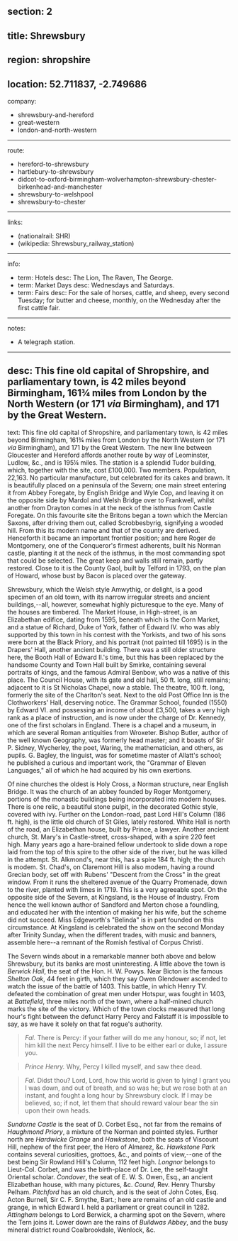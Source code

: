 section: 2
----
title: Shrewsbury
----
region: shropshire
----
location: 52.711837, -2.749686
----
company:
- shrewsbury-and-hereford
- great-western
- london-and-north-western
----
route:
- hereford-to-shrewsbury
- hartlebury-to-shrewsbury
- didcot-to-oxford-birmingham-wolverhampton-shrewsbury-chester-birkenhead-and-manchester
- shrewsbury-to-welshpool
- shrewsbury-to-chester
----
links:
- (nationalrail: SHR)
- (wikipedia: Shrewsbury_railway_station)
----
info:
- term: Hotels
  desc: The Lion, The Raven, The George.
- term: Market Days
  desc: Wednesdays and Saturdays.
- term: Fairs
  desc: For the sale of horses, cattle, and sheep, every second Tuesday; for butter and cheese, monthly, on the Wednesday after the first cattle fair.
----
notes:
- A telegraph station.
----
desc: This fine old capital of Shropshire, and parliamentary town, is 42 miles beyond Birmingham, 161¾ miles from London by the North Western (or 171 *via* Birmingham), and 171 by the Great Western.
----
text: This fine old capital of Shropshire, and parliamentary town, is 42 miles beyond Birmingham, 161¾ miles from London by the North Western (or 171 *via* Birmingham), and 171 by the Great Western. The new line between Gloucester and Hereford affords another route by way of Leominster, Ludlow, &c., and is 195¼ miles. The station is a splendid Tudor building, which, together with the site, cost £100,000. Two members. Population, 22,163. No particular manufacture, but celebrated for its cakes and brawn. It is beautifully placed on a peninsula of the Severn; one main street entering it from Abbey Foregate, by English Bridge and Wyle Cop, and leaving it on the opposite side by Mardol and Welsh Bridge over to Frankwell, whilst another from Drayton comes in at the neck of the isthmus from Castle Foregate. On this favourite site the Britons began a town which the Mercian Saxons, after driving them out, called Scrobbesbyrig, signifying a wooded hill. From this its modern name and that of the county are derived. Henceforth it became an important frontier position; and here Roger de Montgomery, one of the Conqueror's firmest adherents, built his Norman castle, planting it at the neck of the isthmus, in the most commanding spot that could be selected. The great keep and walls still remain, partly restored. Close to it is the County Gaol, built by Telford in 1793, on the plan of Howard, whose bust by Bacon is placed over the gateway.

Shrewsbury, which the Welsh style Amwythig, or delight, is a good specimen of an old town, with its narrow irregular streets and ancient buildings,--all, however, somewhat highly picturesque to the eye. Many of the houses are timbered. The Market House, in High-street, is an Elizabethan edifice, dating from 1595, beneath which is the Corn Market, and a statue of Richard, Duke of York, father of Edward IV. who was ably supported by this town in his contest with the Yorkists, and two of his sons were born at the Black Priory, and his portrait (not painted till 1695) is in the Drapers' Hall, another ancient building. There was a still older structure here, the Booth Hall of Edward II.'s time, but this has been replaced by the handsome County and Town Hall built by Smirke, containing several portraits of kings, and the famous Admiral Benbow, who was a native of this place. The Council House, with its gate and old hall, 50 ft. long, still remains; adjacent to it is St Nicholas Chapel, now a stable. The theatre, 100 ft. long, formerly the site of the Charlton's seat. Next to the old Post Office Inn is the Clothworkers' Hall, deserving notice. The Grammar School, founded (1550) by Edward VI. and possessing an income of about £3,500, takes a very high rank as a place of instruction, and is now under the charge of Dr. Kennedy, one of the first scholars in England. There is a chapel and a museum, in which are several Roman antiquities from Wroxeter. Bishop Butler, author of the well known Geography, was formerly head master; and it boasts of Sir P. Sidney, Wycherley, the poet, Waring, the mathematician, and others, as pupils. G. Bagley, the linguist, was for sometime master of Allatt's school; he published a curious and important work, the "Grammar of Eleven Languages," all of which he had acquired by his own exertions.

Of nine churches the oldest is Holy Cross, a Norman structure, near English Bridge. It was the church of an abbey founded by Roger Montgomery, portions of the monastic buildings being incorporated into modern houses. There is one relic, a beautiful stone pulpit, in the decorated Gothic style, covered with ivy. Further on the London-road, past Lord Hill's Column (186 ft. high), is the little old church of St Giles, lately restored. White Hall is north of the road, an Elizabethan house, built by Prince, a lawyer. Another ancient church, St. Mary's in Castle-street, cross-shaped, with a spire 220 feet high. Many years ago a hare-brained fellow undertook to slide down a rope laid from the top of this spire to the other side of the river, but he was killed in the attempt. St. Alkmond's, near this, has a spire 184 ft. high; the church is modem. St. Chad's, on Claremont Hill is also modem, having a round Grecian body, set off with Rubens' "Descent from the Cross" in the great window. From it runs the sheltered avenue of the Quarry Promenade, down to the river, planted with limes in 1719. This is a very agreeable spot. On the opposite side of the Severn, at Kingsland, is the House of Industry. From hence the well known author of Sandford and Merton chose a foundling, and educated her with the intention of making her his wife, but the scheme did not succeed. Miss Edgeworth's "Belinda" is in part founded on this circumstance. At Kingsland is celebrated the show on the second Monday after Trinity Sunday, when the different trades, with music and banners, assemble here--a remnant of the Romish festival of Corpus Christi.

The Severn winds about in a remarkable manner both above and below Shrewsbury, but its banks are most uninteresting. A little above the town is *Berwick Hall*, the seat of the Hon. H. W. Powys. Near Bicton is the famous *Shelton Oak*, 44 feet in girth, which they say Owen Glendower ascended to watch the issue of the battle of 1403. This battle, in which Henry TV. defeated the combination of great men under Hotspur, was fought in 1403, at *Battefield*, three miles north of the town, where a half-mined church marks the site of the victory. Which of the town clocks measured that long hour's fight between the defunct Harry Percy and Falstaff it is impossible to say, as we have it solely on that fat rogue's authority.

> *Fal.* There is Percy: if your father will do me any honour, so; if not, let him kill the next Percy himself. I live to be either earl or duke, I assure you.

> *Prince Henry.* Why, Percy I killed myself, and saw thee dead.

> *Fal.* Didst thou? Lord, Lord, how this world is given to lying! I grant you I was down, and out of breath, and so was he; but we rose both at an instant, and fought a long hour by Shrewsbury clock. If I may be believed, so; if not, let them that should reward valour bear the sin upon their own heads.

*Sundorne Castle* is the seat of D. Corbet Esq., not far from the remains of *Haughmond Priory*, a mixture of the Norman and pointed styles. Further north are *Hardwicke Grange* and *Hawkstone*, both the seats of Viscount Hill, nephew of the first peer, the Hero of Almarez, &c. *Hawkstone Park* contains several curiosities, grottoes, &c., and points of view,--one of the best being Sir Rowland Hill's Column, 112 feet high. *Longnor* belongs to Lieut-Col. Corbet, and was the birth-place of Dr. Lee, the self-taught Oriental scholar. *Condover*, the seat of E. W. S. Owen, Esq., an ancient Elizabethan house, with many pictures, &c. *Cound*, Rev. Henry Thursby Pelham. *Pitchford* has an old church, and is the seat of John Cotes, Esq. Acton Burnell, Sir C. F. Smythe, Bart.; here are remains of an old castle and grange, in which Edward I. held a parliament or great council in 1282. *Attingham* belongs to Lord Berwick, a charming spot on the Severn, where the Tern joins it. Lower down are the rains of *Buildwas Abbey*, and the busy mineral district round Coalbrookdale, Wenlock, &c.
